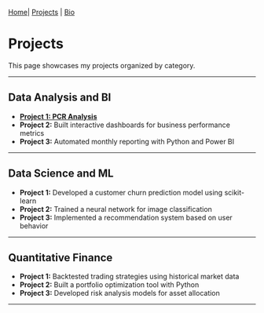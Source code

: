 [Home](index.md)| [Projects](projects.md) | [Bio](bio.md)

# Projects

This page showcases my projects organized by category.

---

## Data Analysis and BI

- **[Project 1: PCR Analysis](data_analysis/pcr.html)**
- **Project 2:** Built interactive dashboards for business performance metrics
- **Project 3:** Automated monthly reporting with Python and Power BI

---

## Data Science and ML

- **Project 1:** Developed a customer churn prediction model using scikit-learn
- **Project 2:** Trained a neural network for image classification
- **Project 3:** Implemented a recommendation system based on user behavior

---

## Quantitative Finance

- **Project 1:** Backtested trading strategies using historical market data
- **Project 2:** Built a portfolio optimization tool with Python
- **Project 3:** Developed risk analysis models for asset allocation

---
